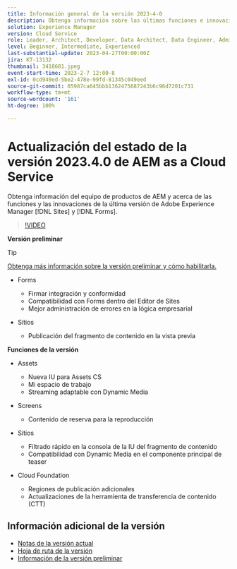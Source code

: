 ```yaml
---
title: Información general de la versión 2023-4-0
description: Obtenga información sobre las últimas funciones e innovaciones de la versión 2023-2-0 para Adobe Experience Manager [!DNL Forms] y [!DNL Sites].
solution: Experience Manager
version: Cloud Service
role: Leader, Architect, Developer, Data Architect, Data Engineer, Admin, User
level: Beginner, Intermediate, Experienced
last-substantial-update: 2023-04-27T00:00:00Z
jira: KT-13132
thumbnail: 3418681.jpeg
event-start-time: 2023-2-7 12:00-8
exl-id: 0cd949ed-5be2-478e-99fd-81345c049eed
source-git-commit: 05987ca645bbb1362475687243b6c96d7201c731
workflow-type: tm+mt
source-wordcount: '161'
ht-degree: 100%

---
```


# Actualización del estado de la versión 2023.4.0 de AEM as a Cloud Service

Obtenga información del equipo de productos de AEM y acerca de las funciones y las innovaciones de la última versión de Adobe Experience Manager [!DNL Sites] y [!DNL Forms].

>[!VIDEO](https://video.tv.adobe.com/v/3418681/?learn=on)

**Versión preliminar**

>[!TIP]
>
>[Obtenga más información sobre la versión preliminar y cómo habilitarla.](https://experienceleague.adobe.com/docs/experience-manager-cloud-service/content/release-notes/prerelease.html?lang=es)

* Forms
   * Firmar integración y conformidad
   * Compatibilidad con Forms dentro del Editor de Sites
   * Mejor administración de errores en la lógica empresarial

* Sitios
   * Publicación del fragmento de contenido en la vista previa

**Funciones de la versión**

* Assets
   * Nueva IU para Assets CS
   * Mi espacio de trabajo
   * Streaming adaptable con Dynamic Media

* Screens
   * Contenido de reserva para la reproducción

* Sitios
   * Filtrado rápido en la consola de la IU del fragmento de contenido
   * Compatibilidad con Dynamic Media en el componente principal de teaser

* Cloud Foundation
   * Regiones de publicación adicionales
   * Actualizaciones de la herramienta de transferencia de contenido (CTT)

<!-- 
Have questions about the release?  Discuss the release in [Experience League Communities](https://adobe.ly/3KCfab0 )
-->

## Información adicional de la versión

* [Notas de la versión actual](https://experienceleague.adobe.com/docs/experience-manager-cloud-service/content/release-notes/home.html?lang=es)
* [Hoja de ruta de la versión](https://experienceleague.adobe.com/docs/experience-manager-release-information/aem-release-updates/update-releases-roadmap.html?lang=es)
* [Información de la versión preliminar](https://experienceleague.adobe.com/docs/experience-manager-cloud-service/content/release-notes/prerelease.html?lang=es)
